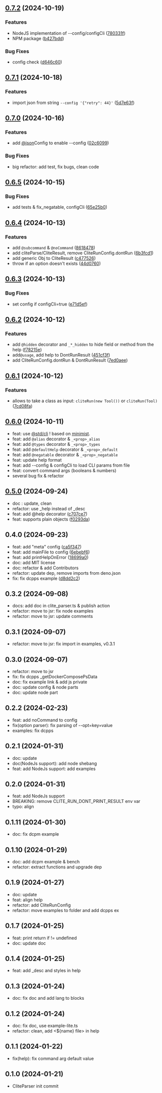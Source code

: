 ## [0.7.2](https://github.com/jersou/clite-parser/compare/0.7.1...0.7.2) (2024-10-19)

### Features

- NodeJS implementation of --config/configCli
  ([780331f](https://github.com/jersou/clite-parser/commit/780331f645876318a749ff88a856edcb98cb2a4d))
- NPM package
  ([b427bdd](https://github.com/jersou/clite-parser/commit/b427bdd3096625862643add5cfb8d9c3fa65bbd8))

### Bug Fixes

- config check
  ([d646c60](https://github.com/jersou/clite-parser/commit/d646c60a2578ed83b5b171a13c22bf25cb5f3b5f))

## [0.7.1](https://github.com/jersou/clite-parser/compare/0.7.0...0.7.1) (2024-10-18)

### Features

- import json from string `--config '{"retry": 44}'`
  ([5d7e63f](https://github.com/jersou/clite-parser/commit/5d7e63f4cc564741338c670123d4df0500bce1d8))

## [0.7.0](https://github.com/jersou/clite-parser/compare/0.6.5...0.7.0) (2024-10-16)

### Features

- add [@json](https://github.com/json)Config to enable --config
  ([02c6099](https://github.com/jersou/clite-parser/commit/02c60993299ef7273ee4d12d869e7a514fe19395))

### Bug Fixes

- big refactor: add test, fix bugs, clean code

## [0.6.5](https://github.com/jersou/clite-parser/compare/0.6.4...0.6.5) (2024-10-15)

### Bug Fixes

- add tests & fix_negatable, configCli
  ([65e25b0](https://github.com/jersou/clite-parser/commit/65e25b06c2686f6303f724d4b57e823e2d8de515))

## [0.6.4](https://github.com/jersou/clite-parser/compare/0.6.3...0.6.4) (2024-10-13)

### Features

- add `@subcommand` & `@noCommand`
  ([8618478](https://github.com/jersou/clite-parser/commit/86184780bbcf891520264457e4a2408791ce4634))
- add cliteParse/CliteResult, remove CliteRunConfig.dontRun
  ([6b3fcd1](https://github.com/jersou/clite-parser/commit/6b3fcd1e982273cb54418ee7f89f273ad000df80))
- add generic Obj to CliteResult
  ([c477526](https://github.com/jersou/clite-parser/commit/c477526c366db811abe8970665577ad6854beb46))
- throw if an option doesn't exists
  ([44d0760](https://github.com/jersou/clite-parser/commit/44d0760b7e51683934281021e68e7870bd6000b9))

## [0.6.3](https://github.com/jersou/clite-parser/compare/0.6.2...0.6.3) (2024-10-13)

### Bug Fixes

- set config if configCli=true
  ([e71d5ef](https://github.com/jersou/clite-parser/commit/e71d5ef6fdaeea5207e096b3a5e123584715c255))

## [0.6.2](https://github.com/jersou/clite-parser/compare/0.6.1...0.6.2) (2024-10-12)

### Features

- add `@hidden` decorator and `_*_hidden` to hide field or method from the help
  ([f78215e](https://github.com/jersou/clite-parser/commit/f78215e91bf9a8b919fa5a8845238657709b8077))
- add`@usage`, add help to DontRunResult
  ([451cf3f](https://github.com/jersou/clite-parser/commit/451cf3fe7c72d814b7a33fe9df917a7a31389917))
- add CliteRunConfig.dontRun & DontRunResult
  ([7ed0aee](https://github.com/jersou/clite-parser/commit/7ed0aee9397bc64acd7d1f9396a57c0ca1c219a9))

## [0.6.1](https://github.com/jersou/clite-parser/compare/0.6.0...0.6.1) (2024-10-12)

### Features

- allows to take a class as input: `cliteRun(new Tool())` or `cliteRun(Tool)`
  ([7cd08fa](https://github.com/jersou/clite-parser/commit/7cd08fa7b6e0f0024e93009ed8f2b1265550e149))

## [0.6.0](https://github.com/jersou/clite-parser/compare/0.5.0...0.6.0) (2024-10-11)

- feat: use [@std/cli](https://jsr.io/@std/cli/doc/parse-args) ! based on
  [minimist](https://github.com/minimistjs/minimist).
- feat: add `@alias` decorator & `_<prop>_alias`
- feat: add `@types` decorator & `_<prop>_types`
- feat: add `@defaultHelp` decorator & `_<prop>_default`
- feat: add `@negatable` decorator & `_<prop>_negatable`
- feat: update help format
- feat: add --config & configCli to load CLI params from file
- feat: convert command args (booleans & numbers)
- several bug fix & refactor

## [0.5.0](https://github.com/jersou/clite-parser/compare/0.4.0...0.5.0) (2024-09-24)

- doc : update, clean
- refactor: use _help instead of _desc
- feat: add @help decorator
  ([c707ce7](https://github.com/jersou/clite-parser/commit/c707ce75efee6649d36a925787b4536c2ccf9d8a))
- feat: supports plain objects
  ([f0293da](https://github.com/jersou/clite-parser/commit/f0293dac2f0f889d0279885c64bfdc09ea242a67))

## 0.4.0 (2024-09-23)

- feat: add "meta" config
  ([ca5f347](https://github.com/jersou/clite-parser/commit/ca5f347c10f444f4a2b961c0633183af36e3ed65))
- feat: add mainFile to config
  ([6ebebf6](https://github.com/jersou/clite-parser/commit/6ebebf6ebd4799aef4217cd83140a500bf470a54))
- feat: add printHelpOnError
  ([18699a0](https://github.com/jersou/clite-parser/commit/18699a043b993b07f52dd2e11f86b91dd23fbec8))
- doc: add MIT license
- doc: refactor & add Contributors
- refactor: update dep, remove imports from deno.json
- fix: fix dcpps example
  ([d8dd2c2](https://github.com/jersou/clite-parser/commit/d8dd2c2ecb339b211e898831f77aeba2be5c09bd))

## 0.3.2 (2024-09-08)

- docs: add doc in clite_parser.ts & publish action
- refactor: move to jsr: fix node examples
- refactor: move to jsr: update comments

## 0.3.1 (2024-09-07)

- refactor: move to jsr: fix import in examples, v0.3.1

## 0.3.0 (2024-09-07)

- refactor: move to jsr
- fix: fix dcpps _getDockerComposePsData
- doc: fix example link & add js private
- doc: update config & node parts
- doc: update node part

## 0.2.2 (2024-02-23)

- feat: add noCommand to config
- fix(option parser): fix parsing of --opt=key=value
- examples: fix dcpps

## 0.2.1 (2024-01-31)

- doc: update
- doc(NodeJs support): add node shebang
- feat: add NodeJs support: add examples

## 0.2.0 (2024-01-31)

- feat: add NodeJs support
- BREAKING: remove CLITE_RUN_DONT_PRINT_RESULT env var
- typo: align

## 0.1.11 (2024-01-30)

- doc: fix dcpm example

## 0.1.10 (2024-01-29)

- doc: add dcpm example & bench
- refactor: extract functions and upgrade dep

## 0.1.9 (2024-01-27)

- doc: update
- feat: align help
- refactor: add CliteRunConfig
- refactor: move examples to folder and add dcpps ex

## 0.1.7 (2024-01-25)

- feat: print return if != undefined
- doc: update doc

## 0.1.4 (2024-01-25)

- feat: add _desc and styles in help

## 0.1.3 (2024-01-24)

- doc: fix doc and add lang to blocks

## 0.1.2 (2024-01-24)

- doc: fix doc, use example-lite.ts
- refactor: clean, add <${name} file> in help

## 0.1.1 (2024-01-22)

- fix(help): fix command arg default value

## 0.1.0 (2024-01-21)

- CliteParser init commit

